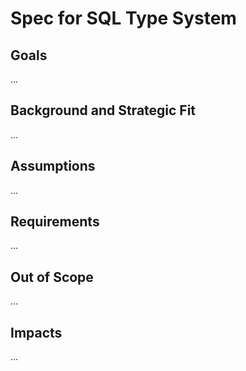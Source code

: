 # Spec for SQL Type System

## Goals
...

## Background and Strategic Fit
...

## Assumptions
...

## Requirements
...

## Out of Scope
...

## Impacts
...
